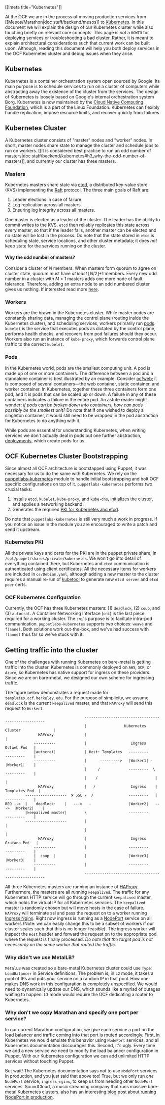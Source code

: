 [[!meta title="Kubernetes"]]

At the OCF we are in the process of moving production services from
[[Mesos/Marathon|doc staff/backend/mesos]] to [Kubernetes][kubernetes]. In this
document we will explain the design of our Kubernetes cluster while also
touching briefly on relevant core concepts. This page is _not_ a `HOWTO` for
deploying services or troubleshooting a bad cluster. Rather, it is meant to
explain architectural considerations such that current work can be built upon.
Although, reading this document will help you both deploy services in the OCF
Kubernetes cluster and debug issues when they arise.

## Kubernetes

Kubernetes is a container orchestration system open sourced by Google. Its main
purpose is to schedule services to run on a cluster of computers while
abstracting away the existence of the cluster from the services. The design of
Kubernetes is loosely based on Google's internal orchestration system Borg.
Kubernetes is now maintained by the [Cloud Native Computing Foundation][cncf],
which is a part of the Linux Foundation. Kubernetes can flexibly handle
replication, impose resource limits, and recover quickly from failures.

## Kubernetes Cluster

A Kubernetes cluster consists of "master" nodes and "worker" nodes. In short,
master nodes share state to manage the cluster and schedule jobs to run on
workers. [[It is considered best practice to run an odd number of masters|doc
staff/backend/kubernetes#h3_why-the-odd-number-of-masters]], and currently our
cluster has three masters.

### Masters

Kubernetes masters share state via [etcd][etcd-io], a distributed key-value
store (KVS) implementing the [Raft][raft] protocol. The three main goals of
Raft are:

1. Leader elections in case of failure.
2. Log replication across all masters.
3. Ensuring log integrity across all masters.

One master is elected as a leader of the cluster. The leader has the ability to
commit writes to the KVS. `etcd` then reliably replicates this state across
every master, so that if the leader fails, another master can be elected and no
state will be lost in the process. Do note that the state stored in `etcd` is
scheduling state, service locations, and other cluster metadata; it does _not_
keep state for the services running on the cluster.

#### Why the odd number of masters?

Consider a cluster of *N* members. When masters form quorum to agree on cluster
state, quorum must have _at least_ ⌊*N*/2⌋+1 members. Every new odd number in a
cluster with *M* > 1 masters adds one more node of fault tolerance.  Therefore,
adding an extra node to an odd numbered cluster gives us nothing. If interested
read more [here][failure-tolerance].

### Workers

Workers are the brawn in the Kubernetes cluster. While master nodes are
constantly sharing data, managing the control plane (routing inside the
Kubernetes cluster), and scheduling services, workers primarily run
[pods][pod].  `kubelet` is the service that executes pods as dictated by the
control plane, performs health checks, and recovers from pod failures should
they occur.  Workers also run an instance of `kube-proxy`, which forwards
control plane traffic to the correct `kubelet`.

### Pods

In the Kubernetes world, pods are the smallest computing unit. A pod is made up
of one or more containers. The difference between a pod and a standalone
container is best illustrated by an example. Consider [ocfweb][ocfweb]; it is
composed of several containers—the web container, static container, and worker
container.  In Kubernetes, together these three containers form one pod, and it
is pods that can be scaled up or down. A failure in any of these containers
indicates a failure in the entire pod. An astute reader might wonder: _if pods
can be broken down into containers, how can pods possibly be the smallest
unit?_ Do note that if one wished to deploy a singleton container, it would
still need to be wrapped in the pod abstraction for Kubernetes to do anything
with it.

While pods are essential for understanding Kubernetes, when writing services we
don't actually deal in pods but one further abstraction,
[deployments][deployment], which create pods for us.

## OCF Kubernetes Cluster Bootstrapping

Since almost all OCF architecture is bootstapped using Puppet, it was necessary
for us to do the same with Kubernetes. We rely on the
[puppetlabs-kubernetes][kubernetes-module] module to handle initial
bootstrapping and bolt OCF specific configurations on top of it.
`puppetlabs-kubernetes` performs two crucial tasks:

1. Installs `etcd`, `kubelet`, `kube-proxy`, and `kube-dns`, initializes the
   cluster, and applies a networking backend.
2. Generates the required [PKI for Kubernetes and etcd][kubernetes-pki].

Do note that `puppetlabs-kubernetes` is still very much a work in progress. If
you notice an issue in the module you are encouraged to write a patch and send
it upstream.

### Kubernetes PKI

All the private keys and certs for the PKI are in the puppet private share, in
`/opt/puppet/shares/private/kubernetes`. We won't go into detail of everything
contained there, but Kubernetes and `etcd` communication is authenticated using
client certificates. All the necessary items for workers are included in
`os/Debian.yaml`, although adding a new master to the cluster requires a manual
re-run of [kubetool][puppetlabs-kubetool] to generate new `etcd server` and
`etcd peer` certs.

### OCF Kubernetes Configuration

Currently, the OCF has three Kubernetes masters: (1) `deadlock`, (2) `coup`,
and (3) `autocrat`. A Container Networking Interface (`cni`) is the last piece
required for a working cluster. The `cni`'s purpose is to faciltate intra-pod
communication. `puppetlabs-kubernetes` supports two choices: `weave` and
`flannel`. Both solutions work out-the-box, and we've had success with
`flannel` thus far so we've stuck with it.

## Getting traffic into the cluster

One of the challenges with running Kubernetes on bare-metal is getting traffic
into the cluster. Kubernetes is commonly deployed on `AWS`, `GCP`, or `Azure`,
so Kubernetes has native support for ingress on these providers. Since we are
on bare-metal, we designed our own scheme for ingressing traffic.

The figure below demonstrates a request made for `templates.ocf.berkeley.edu`.
For the purpose of simplicity, we assume `deadlock` is the current `keepalived`
master, and that `HAProxy` will send this request to `Worker1`.

```
                                    ----------------------------------------------------
                                    |                 Kubernetes Cluster               |
               HAProxy              |                                                  |
             ----------             |                    Ingress          Ocfweb Pod   |
             |autocrat|             | Host: Templates   ---------         ---------    |
             ----------             |      --------->   |Worker1| -       |Worker1|    |
                                    |     /             ---------  \      ---------    |
                                    |    /                          |                  |
               HAProxy              |   /                Ingress    |   Templates Pod  |
         -------------------  ✘ SSL /  /                ---------   |     ---------    |
REQ -->  |    deadlock:    |   --->   -                 |Worker2|   --->  |Worker2|    |
         |keepalived master|        \                   ---------         ---------    |
         -------------------        |                                                  |
                                    |                                                  |
               HAProxy              |                    Ingress         Grafana Pod   |
             ----------             |                   ---------         ---------    |
             |  coup  |             |                   |Worker3|         |Worker3|    |
             ----------             |                   ---------         ---------    |
                                    ----------------------------------------------------
```

All three Kubernetes masters are running an instance of [HAProxy][haproxy].
Furthermore, the masters are all running `keepalived`. The traffic for any
Kubernetes HTTP service will go through the current `keepalived` master, which
holds the virtual IP for all Kubernetes services. The `keepalived` master is
randomly chosen but will move hosts in the case of failure.  `HAProxy` will
terminate ssl and pass the request on to a worker running [Ingress
Nginx][ingress-nginx].  Right now ingress is running as a [NodePort][nodeport]
service on all workers (Note: we can easily change this to be a subset of
workers if our cluster scales such that this is no longer feasible).  The
ingress worker will inspect the `Host` header and forward the request on to the
appropriate pod where the request is finally processed. _Do note that the
target pod is not necessarily on the same worker that routed the traffic_.


### Why didn't we use MetalLB?

`MetalLB` was created so a bare-metal Kubernetes cluster could use `Type:
LoadBalancer` in Service definitions. The problem is, in `L2` mode, it takes a
pool of IPs and puts your service on a random IP in that pool. How one makes
DNS work in this configuration is completely unspecified. We would need to
dynamically update our DNS, which sounds like a myriad of outages waiting to
happen. `L3` mode would require the OCF dedicating a router to Kubernetes.


### Why don't we copy Marathan and specify one port per service?

In our current Marathon configuration, we give each service a port on the load
balancer and traffic coming into that port is routed accordingly. First, in
Kubernetes we would emulate this behavior using `NodePort` services, and all
Kubernetes documentation discourages this. Second, it's ugly. Every time we add
a new service we need to modify the load balancer configuration in Puppet. With
our Kubernetes configuration we can add unlimited HTTP services without
touching Puppet.

But wait! The Kubernetes documentation says not to use `NodePort` services in
production, and you just said that above too! True, but we only run _one_
`NodePort` service, `ingress-nginx`, to keep us from needing other `NodePort`
services.  SoundCloud, a music streaming company that runs massive bare-metal
Kubernetes clusters, also has an interesting blog post about [running NodePort
in production][soundcloud-nodeport].

[kubernetes]: https://kubernetes.io/
[cncf]: https://cncf.io
[etcd-io]: https://github.com/etcd-io/etcd
[raft]: https://raft.github.io/raft.pdf
[failure-tolerance]: https://coreos.com/etcd/docs/latest/faq.html#what-is-failure-tolerance
[pod]: https://kubernetes.io/docs/concepts/workloads/pods/pod/
[ocfweb]: https://github.com/ocf/ocfweb/tree/master/services
[deployment]: https://kubernetes.io/docs/concepts/workloads/controllers/deployment/
[kubernetes-module]: https://github.com/puppetlabs/puppetlabs-kubernetes
[kubernetes-pki]: https://kubernetes.io/docs/setup/certificates
[puppetlabs-kubetool]: https://github.com/puppetlabs/puppetlabs-kubernetes#Setup
[haproxy]: https://en.wikipedia.org/wiki/HAProxy
[ingress-nginx]: https://github.com/kubernetes/ingress-nginx
[nodeport]: https://kubernetes.io/docs/concepts/services-networking/service/#nodeport
[soundcloud-nodeport]: https://developers.soundcloud.com/blog/how-soundcloud-uses-haproxy-with-kubernetes-for-user-facing-traffic
